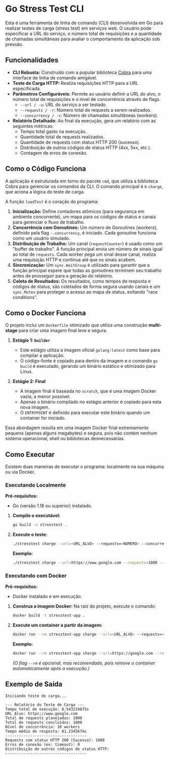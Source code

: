 # Go Stress Test CLI

Esta é uma ferramenta de linha de comando (CLI) desenvolvida em Go para realizar testes de carga (stress test) em serviços web. O usuário pode especificar a URL do serviço, o número total de requisições e a quantidade de chamadas simultâneas para avaliar o comportamento da aplicação sob pressão.

## Funcionalidades

* **CLI Robusta:** Construído com a popular biblioteca [Cobra](https://github.com/spf13/cobra) para uma interface de linha de comando amigável.
* **Teste de Carga HTTP:** Realiza requisições HTTP para a URL especificada.
* **Parâmetros Configuráveis:** Permite ao usuário definir a URL do alvo, o número total de requisições e o nível de concorrência através de flags.
    * `--url / -u`: URL do serviço a ser testado.
    * `--requests / -r`: Número total de requests a serem realizados.
    * `--concurrency / -c`: Número de chamadas simultâneas (workers).
* **Relatório Detalhado:** Ao final da execução, gera um relatório com as seguintes métricas:
    * Tempo total gasto na execução.
    * Quantidade total de requests realizados.
    * Quantidade de requests com status HTTP 200 (sucesso).
    * Distribuição de outros códigos de status HTTP (4xx, 5xx, etc.).
    * Contagem de erros de conexão.

## Como o Código Funciona

A aplicação é estruturada em torno do pacote `cmd`, que utiliza a biblioteca Cobra para gerenciar os comandos da CLI. O comando principal é o `charge`, que aciona a lógica do teste de carga.

A função `loadTest` é o coração do programa:
1.  **Inicialização:** Define contadores atômicos (para segurança em ambiente concorrente), um mapa para os códigos de status e canais para gerenciar o fluxo de trabalho.
2.  **Concorrência com Goroutines:** Um número de Goroutines (workers), definido pela flag `--concurrency`, é iniciado. Cada goroutine funciona como um usuário simulado.
3.  **Distribuição de Trabalho:** Um canal (`requestCounter`) é usado como um "buffer de trabalho". A função principal envia um número de sinais igual ao total de `requests`. Cada worker pega um sinal desse canal, realiza uma requisição HTTP e continua até que os sinais acabem.
4.  **Sincronização:** Um `sync.WaitGroup` é utilizado para garantir que a função principal espere que todas as goroutines terminem seu trabalho antes de prosseguir para a geração do relatório.
5.  **Coleta de Resultados:** Os resultados, como tempos de resposta e códigos de status, são coletados de forma segura usando canais e um `sync.Mutex` para proteger o acesso ao mapa de status, evitando "race conditions".

## Como o Docker Funciona

O projeto inclui um `Dockerfile` otimizado que utiliza uma construção **multi-stage** para criar uma imagem final leve e segura.

1.  **Estágio 1: `builder`**
    * Este estágio utiliza a imagem oficial `golang:latest` como base para compilar a aplicação.
    * O código-fonte é copiado para dentro da imagem e o comando `go build` é executado, gerando um binário estático e otimizado para Linux.

2.  **Estágio 2: Final**
    * A imagem final é baseada no `scratch`, que é uma imagem Docker vazia, a menor possível.
    * Apenas o binário compilado no estágio anterior é copiado para esta nova imagem.
    * O `ENTRYPOINT` é definido para executar este binário quando um container for iniciado.

Essa abordagem resulta em uma imagem Docker final extremamente pequena (apenas alguns megabytes) e segura, pois não contém nenhum sistema operacional, shell ou bibliotecas desnecessárias.

## Como Executar

Existem duas maneiras de executar o programa: localmente na sua máquina ou via Docker.

### Executando Localmente

**Pré-requisitos:**
* Go (versão 1.18 ou superior) instalado.

1.  **Compile o executável:**
    ```bash
    go build -o stresstest .
    ```

2.  **Execute o teste:**
    ```bash
    ./stresstest charge --url=<URL_ALVO> --requests=<NUMERO> --concurrency=<NUMERO>
    ```
    **Exemplo:**
    ```bash
    ./stresstest charge --url=https://www.google.com --requests=1000 --concurrency=10
    ```

### Executando com Docker

**Pré-requisitos:**
* Docker instalado e em execução.

1.  **Construa a imagem Docker:**
    Na raiz do projeto, execute o comando:
    ```bash
    docker build -t stresstest-app .
    ```

2.  **Execute um container a partir da imagem:**
    ```bash
    docker run --rm stresstest-app charge --url=<URL_ALVO> --requests=<NUMERO> --concurrency=<NUMERO>
    ```
    **Exemplo:**
    ```bash
    docker run --rm stresstest-app charge --url=https://google.com --requests=1000 --concurrency=10
    ```
    *(O flag `--rm` é opcional, mas recomendado, pois remove o container automaticamente após a execução.)*

## Exemplo de Saída

```
Iniciando teste de carga...

--- Relatório do Teste de Carga ---
Tempo total de execução: 8.543219875s
URL Alvo: https://www.google.com
Total de requests planejados: 1000
Total de requests concluídos: 1000
Nível de concorrência: 10 workers
Tempo médio de resposta: 81.234567ms
------------------------------------
Requests com status HTTP 200 (Sucesso): 1000
Erros de conexão (ex: timeout): 0
Distribuição de outros códigos de status HTTP:
------------------------------------
```
